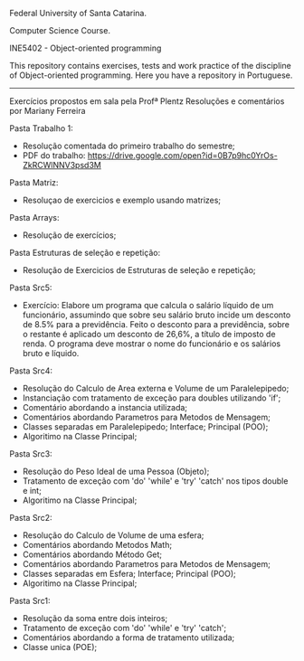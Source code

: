 Federal University of Santa Catarina.

Computer Science Course.

INE5402 - Object-oriented programming

This repository contains exercises, tests and work practice of the discipline of Object-oriented programming. Here you have a repository in Portuguese.

-----------------------------------------------------------------------------------------------

Exercícios propostos em sala pela Profª Plentz
Resoluções e comentários por Mariany Ferreira

Pasta Trabalho 1:

- Resolução comentada do primeiro trabalho do semestre;
- PDF do trabalho: https://drive.google.com/open?id=0B7p9hc0YrOs-ZkRCWlNNV3psd3M

Pasta Matriz:

- Resoluçao de exercicios e exemplo usando matrizes;

Pasta Arrays:

- Resolução de exercícios;

Pasta Estruturas de seleção e repetição:

- Resolução de Exercicios de Estruturas de seleção e repetição;

Pasta Src5:
 - Exercício: Elabore  um  programa  que  calcula  o  salário  líquido  de  um
  funcionário, assumindo que sobre seu salário bruto incide um
  desconto de 8.5% para a previdência. Feito o desconto para a
  previdência,  sobre  o  restante  é  aplicado  um  desconto  de
  26,6%, a título de imposto de renda. O programa deve mostrar o nome do
  funcionário e os salários bruto e líquido.


Pasta Src4:

- Resolução do Calculo de Area externa e Volume de um Paralelepipedo;
- Instanciação com tratamento de exceção para doubles utilizando 'if';
- Comentário abordando a instancia utilizada;
- Comentários abordando Parametros para Metodos de Mensagem;
- Classes separadas em Paralelepipedo; Interface; Principal (POO);
- Algoritimo na Classe Principal;


Pasta Src3:

- Resolução do Peso Ideal de uma Pessoa (Objeto);
- Tratamento de exceção com 'do' 'while' e 'try' 'catch' nos tipos double e int;
- Algoritimo na Classe Principal;


Pasta Src2:

- Resolução do Calculo de Volume de uma esfera;
- Comentários abordando Metodos Math;
- Comentários abordando Método Get;
- Comentários abordando Parametros para Metodos de Mensagem;
- Classes separadas em Esfera; Interface; Principal (POO);
- Algoritimo na Classe Principal;


Pasta Src1:

- Resolução da soma entre dois inteiros;
- Tratamento de exceção com 'do' 'while' e 'try' 'catch';
- Comentários abordando a forma de tratamento utilizada;
- Classe unica (POE);
